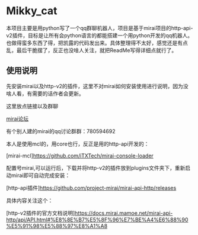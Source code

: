 # Mikky_cat
本项目主要是用python写了一个qq群聊机器人，项目是基于mirai项目的http-api-v2插件，目标是让所有会python语言的都能搭建一个用python开发的qq机器人。也做得蛮多东西了得，把凯露的代码发出来。具体整理得不太好，感觉还是有点乱，最后干脆摆了，反正也没啥人关注，就把ReadMe写得详细点就行了。

## 使用说明
先安装mirai以及http-v2的插件，这里不对mirai如何安装使用进行说明，因为没啥人看，有需要的话作者会更新。

这里放点链接以及群聊

[mirai论坛](https://mirai.mamoe.net/)

有个别人建的mirai的qq讨论群群：780594692

本人是使用mcl的，用core也行，反正是用的http-api开发的：

[mirai-mcl]https://github.com/iTXTech/mirai-console-loader

配置号mirai,可以运行后，下载并将http-v2的插件放到plugins文件夹下，重新启动mirai即可自动完成安装：

[http-api插件]https://github.com/project-mirai/mirai-api-http/releases

具体内容关注这个：

[http-v2插件的官方文档说明]https://docs.mirai.mamoe.net/mirai-api-http/api/API.html#%E8%8E%B7%E5%8F%96%E7%BE%A4%E6%88%90%E5%91%98%E5%88%97%E8%A1%A8

## 
